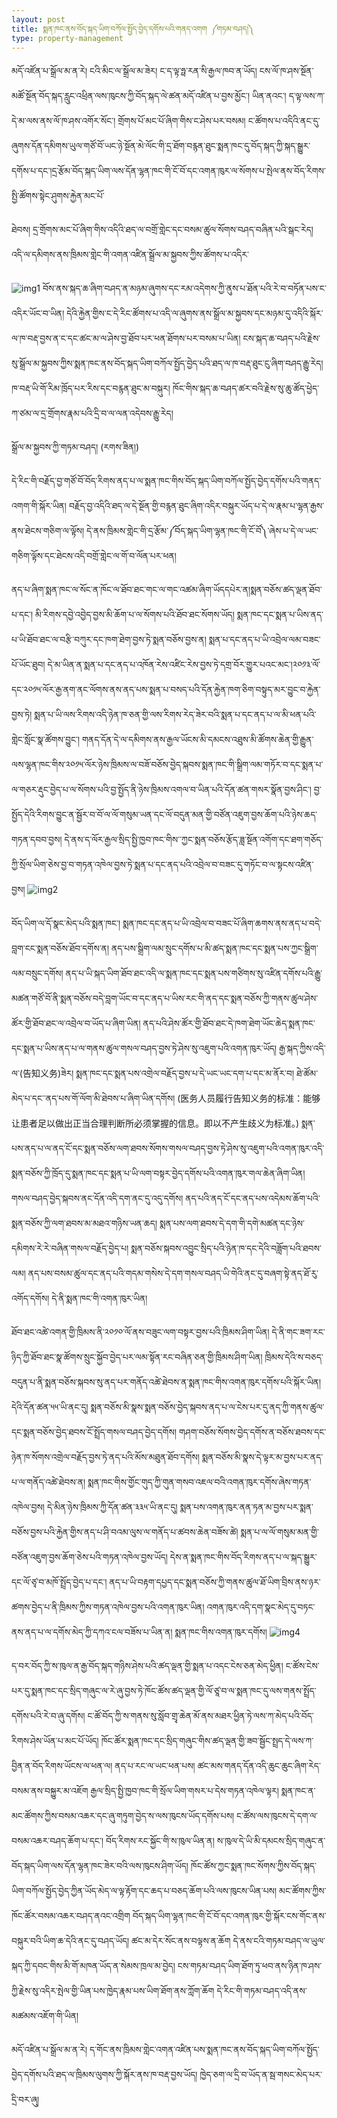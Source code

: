 ```yaml
---
layout: post
title: སྨན་ཁང་ནས་བོད་སྐད་ཡིག་བཀོལ་སྤྱོད་བྱེད་དགོས་པའི་གནད་འགག ༼གཏམ་བཤད།༽
type: property-management
---
```

མདོ་འཛོན་པ་སྒྲོལ་མ་ན་རེ། ངའི་མིང་ལ་སྒྲོལ་མ་ཟེར། ང་ད་ལྟ་ཧྥ་རན་སི་རྒྱལ་ཁབ་ན་ཡོད། ངས་ལོ་ཁ་ཤས་སྔོན་མཚོ་སྔོན་བོད་སྐད་རླུང་འཕྲིན་ལས་ཁུངས་ཀྱི་བོད་སྐད་ལེ་ཚན་མདོ་འཛིན་པ་བྱས་མྱོང་། ཡིན་ནའང་། ད་ལྟ་ལས་ཀ་དེ་མ་ལས་ནས་ལོ་ཁ་ཤས་འགོར་སོང་། གྲོགས་པོ་མང་པོ་ཞིག་གིས་ང་ཤེས་པར་བསམ། ང་ཚོགས་པ་འདིའི་ནང་དུ་ཞུགས་དོན་དམིགས་ཡུལ་གཙོ་བོ་ཡང་ཉེ་སྔོན་མེ་ལོང་གི་དྲ་ཐོག་བརྙན་ཐུང་སྨན་ཁང་དུ་བོད་སྐད་ཀྱི་སྐད་སྒྱུར་དགོས་པ་དང་།དྲ་རྩོམ་བོད་སྐད་ཡིག་ལས་དོན་ལྷན་ཁང་གི་ངོ་བོ་དང་འགན་ཁུར་ལ་སོགས་པ་སྤེལ་ནས་བོད་རིགས་སྤྱི་ཚོགས་སྟེང་ཤུགས་རྐྱེན་མང་པོ་

ཐེབས། དྲ་གྲོགས་མང་པོ་ཞིག་གིས་འདིའི་ཐད་ལ་བགྲོ་གླེང་དང་བསམ་ཚུལ་སོགས་བཤད་བཞིན་པའི་སྒང་རེད། འདི་ལ་དམིགས་ནས་ཁྲིམས་གླེང་གི་འགན་འཛིན་སྒྲོལ་མ་སྐྱབས་ཀྱིས་ཚོགས་པ་འདིར་

![img1](https://res.cloudinary.com/daarpik83/image/upload/f_auto,q_auto/v1589406445/download-1-5.jpg)
བོས་ནས་སྐད་ཆ་ཞིག་བཤད་ན་མཉམ་ཞུགས་དང་རམ་འདེགས་ཀྱི་ནུས་པ་ཐོན་པའི་རེ་བ་བཏོན་པས་ང་འདིར་ཡོང་བ་ཡིན། དེའི་རྐྱེན་གྱིས་ང་དེ་རིང་ཚོགས་པ་འདི་ལ་ཞུགས་ནས་སྒྲོལ་མ་སྐྱབས་དང་མཉམ་དུ་འདིའི་སྐོར་ལ་ཁ་བརྡ་བྱས་ན་ང་དང་ཚང་མ་ལ་ཤེས་བྱ་ཐོབ་པར་ཕན་ཐོགས་པར་བསམ་པ་ཡིན། ངས་སྐད་ཆ་བཤད་པའི་རྗེས་སུ་སྒྲོལ་མ་སྐྱབས་ཀྱིས་སྨན་ཁང་ནས་བོད་སྐད་ཡིག་བཀོལ་སྤྱོད་བྱེད་པའི་ཐད་ལ་ཁ་བརྡ་ཐུང་ངུ་ཞིག་བཤད་རྒྱུ་རེད། ཁ་བརྡ་ཡི་གོ་རིམ་ཁྲོད་པར་རིས་དང་བརྙན་ཐུང་མ་བསྐུར། ཁོང་གིས་སྐད་ཆ་བཤད་ཚར་བའི་རྗེས་སུ་ཆུ་ཚོད་ཕྱེད་ཀ་ཙམ་ལ་དྲ་གྲོགས་རྣམ་པའི་དྲི་བ་ལ་ལན་འདེབས་རྒྱུ་རེད།

སྒྲོལ་མ་སྐྱབས་ཀྱི་གཏམ་བཤད། (རགས་ཟིན།)

དེ་རིང་གི་བརྗོད་བྱ་གཙོ་བོ་བོད་རིགས་ནད་པ་ལ་སྨན་ཁང་གིས་བོད་སྐད་ཡིག་བཀོལ་སྤྱོད་བྱེད་དགོས་པའི་གནད་འགག་གི་སྐོར་ཡིན། བརྗོད་བྱ་འདིའི་ཐད་ལ་དེ་སྔོན་གྱི་བརྙན་ཐུང་ཞིག་འདིར་བསྐུར་ཡོད་པ་དེ་ལ་རྣམ་པ་ལྷན་རྒྱས་ནས་ཐེངས་གཅིག་ལ་ལྟོས། དེ་ནས་ཁྲིམས་གླེང་གི་དྲ་རྩོམ་༼བོད་སྐད་ཡིག་ལྷན་ཁང་གི་ངོ་བོ༽་ཞེས་པ་དེ་ལ་ཡང་གཅིག་ལྟོས་དང་ཐེངས་འདི་བགྲོ་གླེང་ལ་གོ་བ་ལོན་པར་ཕན།

ནད་པ་ཞིག་སྨན་ཁང་ལ་སོང་ན་ཁོང་ལ་ཐོབ་ཐང་གང་ལ་གང་འཚམ་ཞིག་ཡོདདཔེར་ན།སྨན་བཅོས་ཚད་ལྡན་ཐོབ་པ་དང་། མི་རིགས་དབྱེ་འབྱེད་བྱས་མི་ཆོག་པ་ལ་སོགས་པའི་ཐོབ་ཐང་སོགས་ཡོད།
སྨན་ཁང་དང་སྨན་པ་ཡིས་ནད་པ་ཡི་ཐོབ་ཐང་ལ་བརྩི་བཀུར་དང་ཁག་ཐེག་བྱས་ཏེ་སྨན་བཅོས་བྱས་ན། སྨན་པ་དང་ནད་པ་ཡི་འབྲེལ་ལམ་བཟང་པོ་ཡོང་ཐུབ། དེ་མ་ཡིན་ན་སྨན་པ་དང་ནད་པ་འཁོན་རེས་འཛིང་རེས་བྱས་ཏེ་དགྲ་བོར་གྱུར་པའང་མང་།༢༠༡༣་ལོ་དང་༢༠༡༥་ལོར་རྒྱ་ནག་ནང་ལོགས་ནས་ནད་པས་སྨན་པ་བསད་པའི་དོན་རྐྱེན་ཁག་ཅིག་བསྟུད་མར་བྱུང་བ་རྐྱེན་བྱས་ཏེ། སྨན་པ་ཡི་ལས་རིགས་འདི་ཉེན་ཁ་ཅན་གྱི་ལས་རིགས་རེད་ཟེར་བའི་སྨན་པ་དང་ནད་པ་ལ་མི་ཕན་པའི་གླེང་སློང་སྣ་ཚོགས་བྱུང་། གནད་དོན་དེ་ལ་དམིགས་ནས་རྒྱལ་ཡོངས་མི་དམངས་འཐུས་མི་ཚོགས་ཆེན་གྱི་རྒྱུན་ལས་ལྷན་ཁང་གིས་༢༠༡༥་ལོར་ཉེས་ཁྲིམས་ལ་བཟོ་བཅོས་བྱེད་སྐབས་སྨན་ཁང་གི་སྒྲིག་ལམ་གཏོར་བ་དང་སྨན་པ་ལ་གཅར་རྡུང་བྱེད་པ་ལ་སོགས་པའི་བྱ་སྤྱོད་ནི་ཉེས་ཁྲིམས་འགལ་བ་ཡིན་པའི་དོན་ཚན་གསར་སྣོན་བྱས་ཤིང་། བྱ་སྤྱོད་དེའི་རིགས་བྱུང་ན་སྦྱོར་བ་བོ་ལ་ལོ་གསུམ་ཡན་དང་ལོ་བདུན་མན་གྱི་བཙོན་འཇུག་བྱས་ཆོག་པའི་ཉེས་ཆད་གཏན་དབབ་བྱས། དེ་ནས་ད་ལོར་རྒྱལ་སྲིད་སྤྱི་ཁྱབ་ཁང་གིས་་ཀྱང་སྨན་བཅོས་རྩོད་ཟླ་སྔོན་འགོག་དང་ཐག་གཅོད་ཀྱི་སྲོལ་ཡིག་ཅེས་བྱ་བ་གཏན་འཁེལ་བྱས་ཏེ་སྨན་པ་དང་ནད་པའི་འབྲེལ་བ་བཟང་དུ་གཏོང་བ་ལ་སྟངས་འཛིན་བྱས།
![img2](https://res.cloudinary.com/daarpik83/image/upload/f_auto,q_auto/v1589406460/NEM1_20171201_C0322258439_A850311.jpg)

བོད་ཡིག་ལ་དོ་སྣང་མེད་པའི་སྨན་ཁང་། 
སྨན་ཁང་དང་ནད་པ་ཡི་འབྲེལ་བ་བཟང་པོ་ཞིག་ཆགས་ནས་ནད་པ་བདེ་བླག་ངང་སྨན་བཅོས་ཐོབ་དགོས་ན། ནད་པས་སྒྲིག་ལམ་སྲུང་དགོས་པ་མི་ཚད་སྨན་ཁང་དང་སྨན་པས་ཀྱང་སྒྲིག་ལམ་བསྲུང་དགོས། ནད་པ་ཡི་སྐད་ཡིག་ཐོབ་ཐང་འདི་ལ་སྨན་ཁང་དང་སྨན་པས་གཙིགས་སུ་འཛིན་དགོས་པའི་རྒྱུ་མཚན་གཙོ་བོ་ནི་སྨན་བཅོས་བདེ་བླག་ཡོང་བ་དང་ནད་པ་ཡིས་རང་གི་ནད་དང་སྨན་བཅོས་ཀྱི་གནས་ཚུལ་ཤེས་ཚོར་གྱི་ཐོབ་ཐང་ལ་འབྲེལ་བ་ཡོད་པ་ཞིག་ཡིན། ནད་པའི་ཤེས་ཚོར་གྱི་ཐོབ་ཐང་དེ་ཁག་ཐེག་ཡོང་ཆེད་སྨན་ཁང་དང་སྨན་པ་ཡིས་ནད་པ་ལ་གནས་ཚུལ་གསལ་བཤད་བྱས་ཏེ་ཤེས་སུ་འཇུག་པའི་འགན་ཁུར་ཡོད། རྒྱ་སྐད་ཀྱིས་འདི་ལ་(告知义务)ཟེར། སྨན་ཁང་དང་སྨན་པས་འགྲེལ་བརྗོད་བྱས་པ་དེ་ཡང་ཡང་དག་པ་དང་མ་ནོར་བ། ཐེ་ཚོམ་མེད་པ་དང་་ནད་པས་གོ་ལོག་མི་ཐེབས་པ་ཞིག་ཡིན་དགོས། (医务人员履行告知义务的标准：能够让患者足以做出正当合理判断所必须掌握的信息。即以不产生歧义为标准。) སྨན་པས་ནད་པ་ལ་ནད་ངོ་དང་སྨན་བཅོས་ལག་ཐབས་སོགས་གསལ་བཤད་བྱས་ཏེ་ཤེས་སུ་འཇུག་པའི་འགན་ཁུར་འདི་སྨན་བཅོས་ཀྱི་ཁྲོད་དུ་སྨན་ཁང་དང་སྨན་པ་ཡི་ལག་བསྟར་བྱེད་དགོས་པའི་འགན་ཁུར་གལ་ཆེན་ཞིག་ཡིན། གསལ་བཤད་བྱེད་སྐབས་ནང་དོན་འདི་དག་ནང་དུ་འདུ་དགོས། ནད་པའི་ནད་ངོ་དང་ནད་པས་འདེམས་ཆོག་པའི་སྨན་བཅོས་ཀྱི་ལག་ཐབས་མ་མཐའ་གཉིས་ཡན་ཆད། སྨན་པས་ལག་ཐབས་དེ་དག་གི་དགེ་མཚན་དང་ཉེས་དམིགས་རེ་རེ་བཞིན་གསལ་བརྗོད་བྱེད་པ། སྨན་བཅོས་སྐབས་འབྱུང་སྲིད་པའི་ཉེན་ཁ་དང་དེའི་བཟློག་པའི་ཐབས་ལམ། ནད་པས་བསམ་ཚུལ་དང་ནད་པའི་གདམ་གསེས་དེ་དག་གསལ་བཤད་ཡི་གེའི་ནང་དུ་བཞག་སྟེ་ནད་ཐོ་རུ་འགོད་དགོས། དེ་ནི་སྨན་ཁང་གི་འགན་ཁུར་ཡིན།

ཐོབ་ཐང་འཚེ་འགན་གྱི་ཁྲིམས་ནི་༢༠༡༠་ལོ་ནས་བཟུང་ལག་བསྟར་བྱས་པའི་ཁྲིམས་ཤིག་ཡིན། དེ་ནི་གང་ཟག་རང་ཉིད་ཀྱི་ཐོབ་ཐང་སྣ་ཚོགས་སྲུང་སྐྱོབ་བྱེད་པར་ལམ་སྟོན་རང་བཞིན་ཅན་གྱི་ཁྲིམས་ཤིག་ཡིན། ཁྲིམས་དེའི་ས་བཅད་བདུན་པ་ནི་སྨན་བཅོས་སྐབས་སུ་ནད་པར་གནོད་འཚེ་ཐེབས་ན་སྨན་ཁང་གིས་འགན་ཁུར་དགོས་པའི་སྐོར་ཡིན། དེའི་དོན་ཚན་༥༥་ཡི་ནང་དུ། སྨན་བཅོས་མི་སྣས་སྨན་བཅོས་བྱེད་སྐབས་ནད་པ་ལ་ངེས་པར་དུ་ནད་ཀྱི་གནས་ཚུལ་དང་སྨན་བཅོས་བྱེད་ཐབས་ངོ་སྤྲོད་གསལ་བཤད་བྱེད་དགོས། གཤག་བཅོས་སོགས་བྱེད་དགོས་ན་བཅོས་ཐབས་དང་ཉེན་ཁ་སོགས་འགྲེལ་བརྗོད་བྱས་ཏེ་ནད་པའི་མོས་མཐུན་ཐོབ་དགོས། སྨན་བཅོས་མི་སྣས་དེ་ལྟར་མ་བྱས་པར་ནད་པ་ལ་གནོད་འཚེ་ཐེབས་ན། སྨན་ཁང་གིས་གྱོང་གུད་ཀྱི་གུན་གསབ་འཇལ་བའི་འགན་ཁུར་དགོས་ཞེས་གཏན་འཁེལ་བྱས། དེ་མིན་ཉེས་ཁྲིམས་ཀྱི་དོན་ཚན་༣༣༥་ཡི་ནང་དུ། སྨན་པས་འགན་ཁུར་ནན་ཏན་མ་བྱས་པར་སྨན་བཅོས་བྱས་པའི་རྐྱེན་གྱིས་ནད་པ་ཤི་བའམ་ལུས་ལ་གནོད་པ་ཚབས་ཆེན་བཟོས་ཚེ། སྨན་པ་ལ་ལོ་གསུམ་མན་གྱི་བཙོན་འཇུག་བྱས་ཆོག་ཅེས་པའི་གཏན་འཁེལ་བྱས་ཡོད།  དེས་ན་སྨན་ཁང་གིས་བོད་རིགས་ནད་པ་ལ་སྐད་སྒྱུར་དང་ལོ་ཙྭ་བ་མཁོ་སྤྲོད་བྱེད་པ་དང་། ནད་པ་ཡི་བརྟག་དཔྱད་དང་སྨན་བཅོས་ཀྱི་གནས་ཚུལ་ཐོ་ཡིག་བྲིས་ནས་ཉར་ཚགས་བྱེད་པ་ནི་ཁྲིམས་ཀྱིས་གཏན་འཁེལ་བྱས་པའི་འགན་ཁུར་ཡིན། འགན་ཁུར་འདི་དག་སྣང་མེད་དུ་བཏང་ནས་ནད་པ་ལ་དགོས་མེད་ཀྱི་དཀའ་ངལ་བཟོས་པ་ཡིན་ན། སྨན་ཁང་གིས་འགན་ཁུར་དགོས།
![img4](https://res.cloudinary.com/daarpik83/image/upload/f_auto,q_auto/v1589406467/E7DEB1479324CFF520728DCA8D041B6C052CD3DD_size40_w540_h405-1-1.jpeg)

ད་བར་བོད་ཀྱི་ས་ཁུལ་ན་རྒྱ་བོད་སྐད་གཉིས་ཤེས་པའི་ཚད་ལྡན་གྱི་སྨན་པ་འདང་ངེས་ཅན་མེད་ཕྱིན། ང་ཚོས་ངེས་པར་དུ་སྨན་ཁང་དང་སྲིད་གཞུང་ལ་རེ་ཞུ་བྱས་ཏེ་ཁོང་ཚོས་ཚད་ལྡན་གྱི་ལོ་ཙཱ་བ་ལ་སྨན་ཁང་དུ་ལས་གནས་སྤྲོད་དགོས་པའི་རེ་བ་ཞུ་དགོས། ང་ཚོ་བོད་ཀྱི་ས་གནས་སུ་སློབ་གྲྭ་ཆེན་མོ་ནས་མཐར་ཕྱིན་ཏེ་ལས་ཀ་མེད་པའི་བོད་རིགས་ཤེས་ཡོན་པ་མང་པོ་ཡོད། ཁོང་ཚོར་སྨན་ཁང་དང་སྲིད་གཞུང་གིས་ཚད་ལྡན་གྱི་ཟབ་སྦྱོང་སྤྲད་དེ་ལས་ཀ་བྱིན་ན་བོད་རིགས་ཡོངས་ལ་ཕན་ལ། ནད་པ་རང་ལ་ཡང་ཕན་པས། ཚང་མས་གནད་དོན་འདི་ཆུང་ཆུང་ཞིག་རེད་བསམ་ནས་བསྐྱུར་མ་འཇོག རྒྱལ་སྲིད་སྤྱི་ཁྱབ་ཁང་གི་སྲོལ་ཡིག་གསར་པ་དེས་གཏན་འཁེལ་ལྟར། སྨན་ཁང་ན་མང་ཚོགས་ཀྱིས་བསམ་འཆར་དང་ཞུ་གཏུག་བྱེད་ས་ལས་ཁུངས་ཡོད་དགོས་པས། ང་ཚོས་ལས་ཁུངས་དེ་དག་ལ་བསམ་འཆར་བཤད་ཆོག་པ་དང་། བོད་རིགས་རང་སྐྱོང་གི་ས་ཁུལ་ཡིན་ན། ས་ཁུལ་དེ་ཡི་མི་དམངས་སྲིད་གཞུང་ན་བོད་སྐད་ཡིག་ལས་དོན་ལྷན་ཁང་ཟེར་བའི་ལས་ཁུངས་ཤིག་ཡོད། ཁོང་ཚོས་ཀྱང་སྨན་ཁང་སོགས་ཀྱིས་བོད་སྐད་ཡིག་བཀོལ་སྤྱོད་བྱེད་ཀྱིན་ཡོད་མེད་ལ་ལྟ་རྟོག་དང་ཆད་པ་བཅད་ཆོག་པའི་ལས་ཁུངས་ཡིན་པས། མང་ཚོགས་ཀྱིས་ཁོང་ཚོར་བསམ་འཆར་བཤད་ནའང་འགྲིག བོད་སྐད་ཡིག་ལྷན་ཁང་གི་ངོ་བོ་དང་འགན་ཁུར་གྱི་སྐོར་ངས་གོང་ནས་བསྐུར་བའི་ཡིག་ཆ་དེའི་ནང་དུ་བཤད་ཡོད། ཚང་མ་དེར་སོང་ནས་བལྟས་ན་ཆོག དེ་ནས་ངའི་གཏམ་བཤད་ལ་ཡུལ་སྐད་ཀྱི་དབང་གིས་མི་གོ་མཁན་ཡོད་ན་སེམས་ཁྲལ་མ་བྱེད། ངས་གཏམ་བཤད་ཡིག་ཐོག་ཏུ་ཕབ་ནས་ཉིན་ཁ་ཤས་ཀྱི་རྗེས་སུ་འདིར་སྤེལ་གྱི་ཡིན་པས་ཁྱེད་རྣམ་པས་ཡིག་ཐོག་ནས་ཀློག་ཆོག དེ་རིང་གི་གཏམ་བཤད་འདི་ནས་མཚམས་འཇོག་གི་ཡིན།

མདོ་འཛིན་པ་སྒྲོལ་མ་ན་རེ། ད་གོང་ནས་ཁྲིམས་གླེང་འགན་འཛིན་པས་སྨན་ཁང་ནས་བོད་སྐད་ཡིག་བཀོལ་སྤྱོད་བྱེད་དགོས་པའི་ཐད་ལ་ཁྲིམས་ལུགས་ཀྱི་སྐོར་ནས་ཁ་བརྡ་བྱས་ཡོད། ཁྱེད་ཅག་ལ་དྲི་བ་ཡོད་ན་སྦ་གསང་མེད་པར་དྲི་བར་ཞུ།